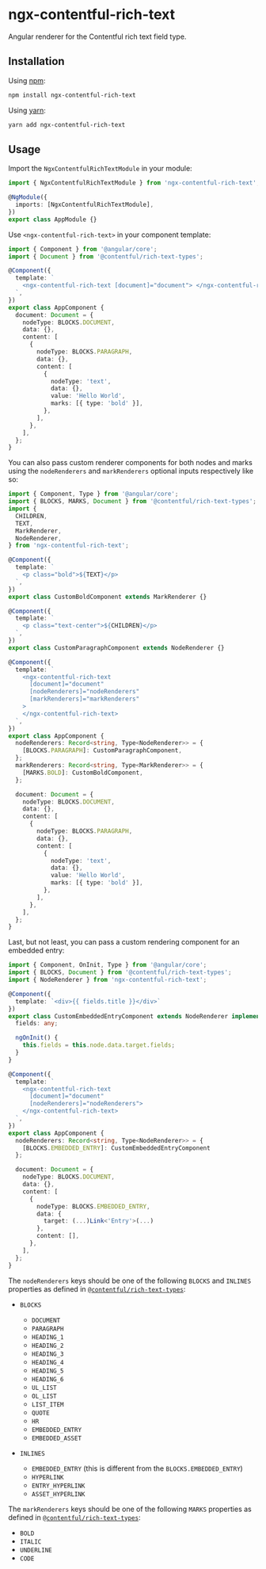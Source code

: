 # ngx-contentful-rich-text

Angular renderer for the Contentful rich text field type.

## Installation

Using [npm](http://npmjs.org/):

```sh
npm install ngx-contentful-rich-text
```

Using [yarn](https://yarnpkg.com/):

```sh
yarn add ngx-contentful-rich-text
```

## Usage

Import the `NgxContentfulRichTextModule` in your module:

```typescript
import { NgxContentfulRichTextModule } from 'ngx-contentful-rich-text';

@NgModule({
  imports: [NgxContentfulRichTextModule],
})
export class AppModule {}
```

Use `<ngx-contentful-rich-text>` in your component template:

```typescript
import { Component } from '@angular/core';
import { Document } from '@contentful/rich-text-types';

@Component({
  template: `
    <ngx-contentful-rich-text [document]="document"> </ngx-contentful-rich-text>
  `,
})
export class AppComponent {
  document: Document = {
    nodeType: BLOCKS.DOCUMENT,
    data: {},
    content: [
      {
        nodeType: BLOCKS.PARAGRAPH,
        data: {},
        content: [
          {
            nodeType: 'text',
            data: {},
            value: 'Hello World',
            marks: [{ type: 'bold' }],
          },
        ],
      },
    ],
  };
}
```

You can also pass custom renderer components for both nodes and marks using the `nodeRenderers` and `markRenderers` optional inputs respectively like so:

```typescript
import { Component, Type } from '@angular/core';
import { BLOCKS, MARKS, Document } from '@contentful/rich-text-types';
import {
  CHILDREN,
  TEXT,
  MarkRenderer,
  NodeRenderer,
} from 'ngx-contentful-rich-text';

@Component({
  template: `
    <p class="bold">${TEXT}</p>
  `,
})
export class CustomBoldComponent extends MarkRenderer {}

@Component({
  template: `
    <p class="text-center">${CHILDREN}</p>
  `,
})
export class CustomParagraphComponent extends NodeRenderer {}

@Component({
  template: `
    <ngx-contentful-rich-text
      [document]="document"
      [nodeRenderers]="nodeRenderers"
      [markRenderers]="markRenderers"
    >
    </ngx-contentful-rich-text>
  `,
})
export class AppComponent {
  nodeRenderers: Record<string, Type<NodeRenderer>> = {
    [BLOCKS.PARAGRAPH]: CustomParagraphComponent,
  };
  markRenderers: Record<string, Type<MarkRenderer>> = {
    [MARKS.BOLD]: CustomBoldComponent,
  };

  document: Document = {
    nodeType: BLOCKS.DOCUMENT,
    data: {},
    content: [
      {
        nodeType: BLOCKS.PARAGRAPH,
        data: {},
        content: [
          {
            nodeType: 'text',
            data: {},
            value: 'Hello World',
            marks: [{ type: 'bold' }],
          },
        ],
      },
    ],
  };
}
```

Last, but not least, you can pass a custom rendering component for an embedded entry:

```typescript
import { Component, OnInit, Type } from '@angular/core';
import { BLOCKS, Document } from '@contentful/rich-text-types';
import { NodeRenderer } from 'ngx-contentful-rich-text';

@Component({
  template: `<div>{{ fields.title }}</div>`
})
export class CustomEmbeddedEntryComponent extends NodeRenderer implements OnInit {
  fields: any;

  ngOnInit() {
    this.fields = this.node.data.target.fields;
  }
}

@Component({
  template: `
    <ngx-contentful-rich-text
      [document]="document"
      [nodeRenderers]="nodeRenderers">
    </ngx-contentful-rich-text>
  `,
})
export class AppComponent {
  nodeRenderers: Record<string, Type<NodeRenderer>> = {
    [BLOCKS.EMBEDDED_ENTRY]: CustomEmbeddedEntryComponent
  };

  document: Document = {
    nodeType: BLOCKS.DOCUMENT,
    data: {},
    content: [
      {
        nodeType: BLOCKS.EMBEDDED_ENTRY,
        data: {
          target: (...)Link<'Entry'>(...)
        },
        content: [],
      },
    ],
  };
}
```

The `nodeRenderers` keys should be one of the following `BLOCKS` and `INLINES` properties as defined in [`@contentful/rich-text-types`](https://www.npmjs.com/package/@contentful/rich-text-types):

- `BLOCKS`

  - `DOCUMENT`
  - `PARAGRAPH`
  - `HEADING_1`
  - `HEADING_2`
  - `HEADING_3`
  - `HEADING_4`
  - `HEADING_5`
  - `HEADING_6`
  - `UL_LIST`
  - `OL_LIST`
  - `LIST_ITEM`
  - `QUOTE`
  - `HR`
  - `EMBEDDED_ENTRY`
  - `EMBEDDED_ASSET`

- `INLINES`
  - `EMBEDDED_ENTRY` (this is different from the `BLOCKS.EMBEDDED_ENTRY`)
  - `HYPERLINK`
  - `ENTRY_HYPERLINK`
  - `ASSET_HYPERLINK`

The `markRenderers` keys should be one of the following `MARKS` properties as defined in [`@contentful/rich-text-types`](https://www.npmjs.com/package/@contentful/rich-text-types):

- `BOLD`
- `ITALIC`
- `UNDERLINE`
- `CODE`
